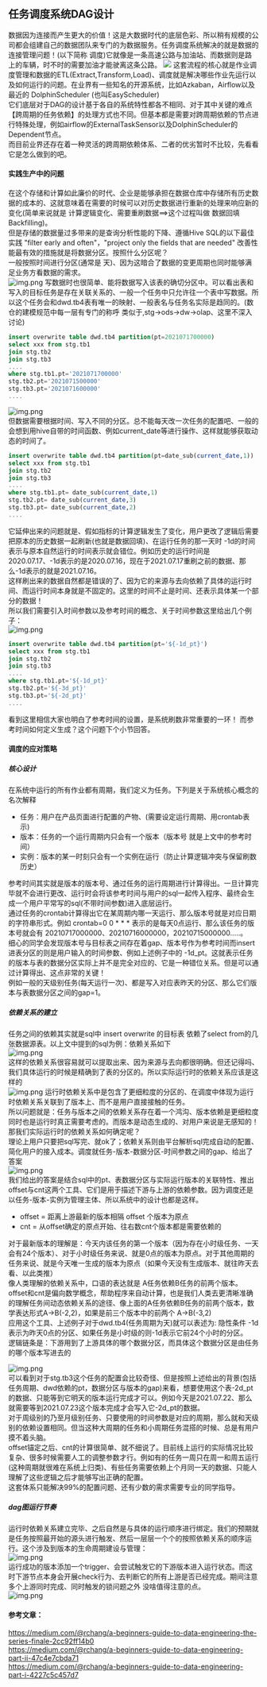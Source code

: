 ## 任务调度系统DAG设计
数据因为连接而产生更大的价值！这是大数据时代的底层色彩、所以稍有规模的公司都会组建自己的数据团队来专门的为数据服务。任务调度系统解决的就是数据的连接管理问题！(以下简称 调度)它就像是一条高速公路与加油站、而数据则是路上的车辆，时不时的需要加油才能驶离这条公路。
![](./imgs/dag-1.png)
这套流程的核心就是作业调度管理和数据的ETL(Extract,Transform,Load)、调度就是解决哪些作业先运行以及如何运行的问题。在业界有一些知名的开源系统，比如Azkaban，Airflow以及最近的 DolphinScheduler (也叫EasyScheduler)</br>
它们底层对于DAG的设计基于各自的系统特性都各不相同、对于其中关键的难点【跨周期的任务依赖】的处理方式也不同。但基本都是需要对跨周期依赖的节点进行特殊处理，例如airflow的ExternalTaskSensor以及DolphinScheduler的Dependent节点。</br>
而目前业界还存在着一种灵活的跨周期依赖体系、二者的优劣暂时不比较，先看看它是怎么做到的吧。

#### 实践生产中的问题
在这个存储和计算如此廉价的时代、企业是能够承担在数据仓库中存储所有历史数据的成本的、这就意味着在需要的时候可以对历史数据进行重新的处理来响应新的变化(简单来说就是 计算逻辑变化、需要重刷数据==>这个过程叫做 数据回填 Backfilling)。</br>
但是存储的数据量过多带来的是查询分析性能的下降、遵循Hive SQL的以下最佳实践 "filter early and often"，"project only the fields that are needed" 改善性能最有效的措施就是将数据分区。按照什么分区呢？</br>
一般按照时间进行分区(通常是 天)、因为这暗合了数据的变更周期也同时能够满足业务方看数据的需求。</br>
![img.png](imgs/dag-2.png)
写数据时也很简单、能将数据写入该表的确切分区中。可以看出表和写入的目标任务是存在关联关系的、一般一个任务中只允许往一个表中写数据。所以这个任务会和dwd.tb4表有唯一的映射、一般表名与任务名实际是趋同的。(数仓的建模规范中每一层有专门的称呼 类似于,stg->ods->dw->olap、这里不深入讨论)</br>
```sql
insert overwrite table dwd.tb4 partition(pt=2021071700000)
select xxx from stg.tb1 
join stg.tb2
join stg.tb3
....
where stg.tb1.pt='2021071700000'
stg.tb2.pt='2021071500000'
stg.tb3.pt='2021071600000'
....
```
![img.png](imgs/dag-3.png)</br>
但数据需要根据时间、写入不同的分区。总不能每天改一次任务的配置吧、一般的会想到用hive自带的时间函数、例如current_date等进行操作、这样就能够获取动态的时间了。
```sql
insert overwrite table dwd.tb4 partition(pt=date_sub(current_date,1))
select xxx from stg.tb1 
join stg.tb2
join stg.tb3
....
where stg.tb1.pt= date_sub(current_date,1)
stg.tb2.pt= date_sub(current_date,3)
stg.tb3.pt= date_sub(current_date,2)
....
```
它延伸出来的问题就是、假如指标的计算逻辑发生了变化，用户更改了逻辑后需要把原本的历史数据一起刷新(也就是数据回填)、在运行任务的那一天时 -1d的时间表示与原本自然运行的时间表示就会错位。例如历史的运行时间是 2020.07.17、-1d表示的是2020.07.16，现在于2021.07.17重刷之前的数据、那么-1d表示的就是2021.07.16。</br>
这样刷出来的数据自然都是错误的了、因为它的来源与去向依赖了具体的运行时间、而运行时间本身就是不固定的。这里的时间不止是时间、还表示具体某一个部分的数据！</br>
所以我们需要引入时间参数以及参考时间的概念、关于时间参数这里给出几个例子：</br>
![img.png](imgs/dag-4.png)
```sql
insert overwrite table dwd.tb4 partition(pt='${-1d_pt}')
select xxx from stg.tb1 
join stg.tb2
join stg.tb3
....
where stg.tb1.pt='${-1d_pt}'
stg.tb2.pt='${-3d_pt}'
stg.tb3.pt='${-2d_pt}'
....
```
看到这里相信大家也明白了参考时间的设置，是系统刷数非常重要的一环！ 而参考时间如何定义生成？这个问题下个小节回答。
#### 调度的应对策略
##### 核心设计
在系统中运行的所有作业都有周期，我们定义为任务。下列是关于系统核心概念的名次解释
- 任务：用户在产品页面进行配置的产物、(需要设定运行周期、用crontab表示)
- 版本：任务的一个运行周期内只会有一个版本（版本号 就是上文中的参考时间）
- 实例：版本的某一时刻只会有一个实例在运行（防止计算逻辑冲突与保留刷数历史） 

参考时间其实就是版本的版本号、通过任务的运行周期进行计算得出。一旦计算完毕就不会进行更改、运行时会将该参考时间与用户的sql一起传入程序、最终会生成一个用户平常写的sql(不带时间参数)进入底层运行。 </br>
通过任务的crontab计算得出它在某周期内哪一天运行、那么版本号就是对应日期的字符串形式。例如 crontab=0 0 * * * 表示的是每天0点运行、那么该任务的版本号就会有 20210717000000、20210716000000，20210715000000.....。</br>
细心的同学会发现版本号与目标表之间存在着gap、版本号作为参考时间而insert进表分区的则是用户输入的时间参数、例如上述例子中的 -1d_pt。这就表示任务的版本与表的数据分区实际上并不是完全对应的、它是一种错位关系。但是可以通过计算得出、这点非常的关键！</br>
例如一般的天级别任务(每天运行一次)、都是写入对应表昨天的分区、那么它们版本与表数据分区之间的gap=1。</br>
##### 依赖关系的建立
任务之间的依赖其实就是sql中 insert overwrite 的目标表 依赖了select from的几张数据源表。以上文中提到的sql为例：依赖关系如下</br>
![img.png](imgs/dag-5.png)</br>
这样的依赖关系很容易就可以提取出来、因为来源与去向都很明确。但还记得吗、我们具体运行的时候是精确到了表的分区的。所以实际运行时的依赖关系应该是这样的</br>
![img.png](imgs/dag-6.png)
运行时依赖关系中是包含了更细粒度的分区的、在调度中体现为运行时依赖关系关联到了版本上、而不是用户直接接触的任务。</br>
所以问题就是：任务与版本之间的依赖关系存在着一个鸿沟、版本依赖是更细粒度同时也是运行时真正需要考虑的。而版本是动态生成的、对用户来说是无感知的！那我们实际运行时的依赖关系如何确定呢？</br>
理论上用户只要把sql写完、就ok了；依赖关系则由平台解析sql完成自动的配置、简化用户的接入成本。调度就任务-版本-数据分区-时间参数之间的gap、给出了答案</br>
![img.png](imgs/dag-7.png)</br>
我们给出的答案是结合sql中的pt、表数据分区与实际运行版本的关联特性、推出offset与cnt这两个工具、它们是用于描述下游与上游的依赖参数。因为调度还是以任务-版本-实例为管理主体、所以系统中的设计也都是这样。</br>
- offset = 距离上游最新的版本相隔 offset 个版本为原点
- cnt = 从offset确定的原点开始、往右数cnt个版本都是需要依赖的

对于最新版本的理解是：今天内该任务的第一个版本（因为存在小时级任务、一天会有24个版本）、对于小时级任务来说、就是0点的版本为原点。对于其他周期的任务来说、就是今天唯一生成的版本为原点（如果今天没有生成版本、就往昨天去看、以此类推）</br>
像人类理解的依赖关系中，口语的表达就是 A任务依赖B任务的前两个版本。offset和cnt是偏向数学概念，帮助程序来自动计算，也是我们人类去更清晰准确的理解任务间动态依赖关系的途径、像上面的A任务依赖B任务的前两个版本，数学表达形式A->B(-2,2)，如果是前三个版本中的前两个  A->B(-3,2) </br>
应用这个工具、上述例子对于dwd.tb4(任务周期为天)就可以表述为: 隐性条件 -1d 表示为昨天0点的分区、如果任务是小时级的则-1d表示它前24个小时的分区。</br>
逻辑链条是：下游用到了上游具体的哪个数据分区，而具体这个数据分区是由任务的哪个版本写进去的 

![img.png](imgs/dag-8.png)</br>
可以看到对于stg.tb3这个任务的配置会比较奇怪、但是按照上述给出的背景(包括任务周期、dwd依赖的pt，数据分区与版本的gap)来看，想要使用这个表-2d_pt的数据、只能等到它明天的版本运行完成才可以。例如今天是2021.07.22、那么就需要等到2021.07.23这个版本完成才会写入它-2d_pt的数据。</br>
对于周级别的乃至月级别任务、只要使用的时间参数是对应的周期，那么就和天级别的依赖设置相同。但当这种大周期的任务和小周期任务混搭的时候、总是有用户摸不着头脑。</br>
offset锚定之后、cnt的计算很简单、就不细说了。目前线上运行的实际情况比较复杂、很多时候需要人工的调整参数才行。例如有的任务一周只在周一和周五运行(这种周期就很难在系统上归类)、有些任务需要依赖上个月同一天的数据、只能人理解了这些逻辑之后才能够写出正确的配置。</br>
这套体系只能解决99%的配置问题、还有少数的需求需要专业的同学指导。</br>

##### dag图运行节奏
运行时依赖关系建立完毕、之后自然是与具体的运行顺序进行绑定。我们的预期就是任务按照最开始的源头进行触发、然后一层层一个个的按照依赖关系的顺序运行。这个涉及到版本的生命周期建设与管理：</br>
![img.png](imgs/dag-9.png)</br>
运行成功的版本添加一个trigger、会尝试触发它的下游版本进入运行状态。而这时下游节点本身会开展check行为、去判断它的所有上游是否已经完成。期间注意多个上游同时完成、同时触发的锁问题之外 没啥值得注意的点。</br>
![img.png](imgs/dag-10.png)

#### 参考文章：
https://medium.com/@rchang/a-beginners-guide-to-data-engineering-the-series-finale-2cc92ff14b0 </br>
https://medium.com/@rchang/a-beginners-guide-to-data-engineering-part-ii-47c4e7cbda71 </br>
https://medium.com/@rchang/a-beginners-guide-to-data-engineering-part-i-4227c5c457d7 </br>
